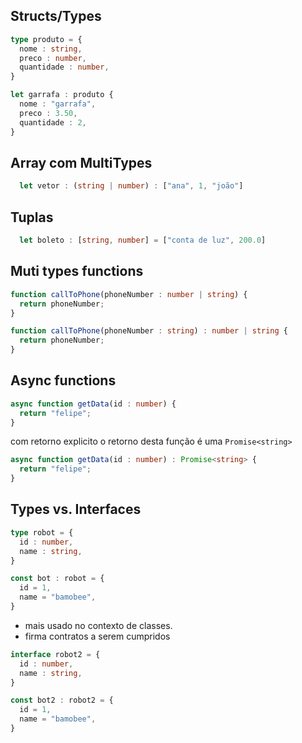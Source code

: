 ## Structs/Types

```ts
type produto = {
  nome : string,
  preco : number,
  quantidade : number,
}

let garrafa : produto {
  nome : "garrafa",
  preco : 3.50,
  quantidade : 2,
}
```

## Array com MultiTypes

```ts
  let vetor : (string | number) : ["ana", 1, "joão"]
```

## Tuplas

```ts
  let boleto : [string, number] = ["conta de luz", 200.0]
```

## Muti types functions

```ts
function callToPhone(phoneNumber : number | string) {
  return phoneNumber;
}
```

```ts
function callToPhone(phoneNumber : string) : number | string {
  return phoneNumber;
}
```

## Async functions

```ts
async function getData(id : number) {
  return "felipe";
}
```

com retorno explicito o retorno desta função é uma `Promise<string>`

```ts
async function getData(id : number) : Promise<string> {
  return "felipe";
}
```

## Types vs. Interfaces

```ts
type robot = {
  id : number,
  name : string,
}

const bot : robot = {
  id = 1,
  name = "bamobee",
}
```
  
* mais usado no contexto de classes.
* firma contratos a serem cumpridos

```ts
interface robot2 = {
  id : number,
  name : string,
}

const bot2 : robot2 = {
  id = 1,
  name = "bamobee",
}
```